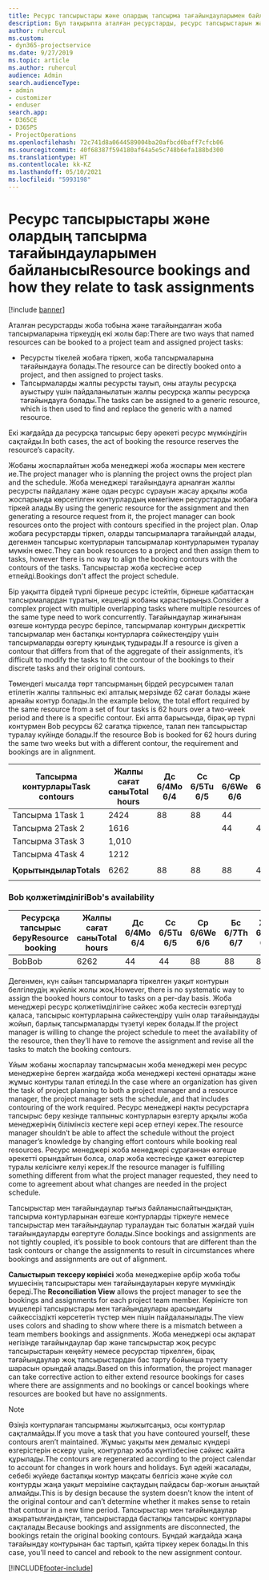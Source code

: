```yaml
---
title: Ресурс тапсырыстары және олардың тапсырма тағайындауларымен байланысы
description: Бұл тақырыпта аталған ресурстарды, ресурс тапсырыстарын және тапсырма тағайындауларын басқару және олардың бір-бірімен қалай байланысқаны туралы ақпарат берілген.
author: ruhercul
ms.custom:
- dyn365-projectservice
ms.date: 9/27/2019
ms.topic: article
ms.author: ruhercul
audience: Admin
search.audienceType:
- admin
- customizer
- enduser
search.app:
- D365CE
- D365PS
- ProjectOperations
ms.openlocfilehash: 72c741d8a0644589004ba20afbcd0baff7cfcb06
ms.sourcegitcommit: 40f68387f594180af64a5e5c748b6efa188bd300
ms.translationtype: HT
ms.contentlocale: kk-KZ
ms.lasthandoff: 05/10/2021
ms.locfileid: "5993198"
---
```

# <a name="resource-bookings-and-how-they-relate-to-task-assignments"></a><span data-ttu-id="907df-103">Ресурс тапсырыстары және олардың тапсырма тағайындауларымен байланысы</span><span class="sxs-lookup"><span data-stu-id="907df-103">Resource bookings and how they relate to task assignments</span></span>

[!include [banner](../includes/psa-now-project-operations.md)]

<span data-ttu-id="907df-104">Аталған ресурстарды жоба тобына және тағайындалған жоба тапсырмаларына тіркеудің екі жолы бар:</span><span class="sxs-lookup"><span data-stu-id="907df-104">There are two ways that named resources can be booked to a project team and assigned project tasks:</span></span>

- <span data-ttu-id="907df-105">Ресурсты тікелей жобаға тіркеп, жоба тапсырмаларына тағайындауға болады.</span><span class="sxs-lookup"><span data-stu-id="907df-105">The resource can be directly booked onto a project, and then assigned to project tasks.</span></span>
- <span data-ttu-id="907df-106">Тапсырмаларды жалпы ресурсты тауып, оны атаулы ресурсқа ауыстыру үшін пайдаланылатын жалпы ресурсқа жалпы ресурсқа тағайындауға болады.</span><span class="sxs-lookup"><span data-stu-id="907df-106">The tasks can be assigned to a generic resource, which is then used to find and replace the generic with a named resource.</span></span> 

<span data-ttu-id="907df-107">Екі жағдайда да ресурсқа тапсырыс беру әрекеті ресурс мүмкіндігін сақтайды.</span><span class="sxs-lookup"><span data-stu-id="907df-107">In both cases, the act of booking the resource reserves the resource’s capacity.</span></span>

<span data-ttu-id="907df-108">Жобаны жоспарлайтын жоба менеджері жоба жоспары мен кестеге ие.</span><span class="sxs-lookup"><span data-stu-id="907df-108">The project manager who is planning the project owns the project plan and the schedule.</span></span> <span data-ttu-id="907df-109">Жоба менеджері тағайындауға арналған жалпы ресурсты пайдалану және одан ресурс сұрауын жасау арқылы жоба жоспарында көрсетілген контурлардың көмегімен ресурстарды жобаға тіркей алады.</span><span class="sxs-lookup"><span data-stu-id="907df-109">By using the generic resource for the assignment and then generating a resource request from it, the project manager can book resources onto the project with contours specified in the project plan.</span></span> <span data-ttu-id="907df-110">Олар жобаға ресурстарды тіркеп, оларды тапсырмаларға тағайындай алады, дегенмен тапсырыс контурларын тапсырмалар контурларымен туралау мүмкін емес.</span><span class="sxs-lookup"><span data-stu-id="907df-110">They can book resources to a project and then assign them to tasks, however there is no way to align the booking contours with the contours of the tasks.</span></span> <span data-ttu-id="907df-111">Тапсырыстар жоба кестесіне әсер етпейді.</span><span class="sxs-lookup"><span data-stu-id="907df-111">Bookings don't affect the project schedule.</span></span>

<span data-ttu-id="907df-112">Бір уақытта бірдей түрлі бірнеше ресурс істейтін, бірнеше қабаттасқан тапсырмалардан тұратын, кешенді жобаны қарастырыңыз.</span><span class="sxs-lookup"><span data-stu-id="907df-112">Consider a complex project with multiple overlapping tasks where multiple resources of the same type need to work concurrently.</span></span> <span data-ttu-id="907df-113">Тағайындаулар жинағынан өзгеше контурда ресурс берілсе, тапсырмалар контурын дискреттік тапсырмалар мен бастапқы контурларға сәйкестендіру үшін тапсырмаларды өзгерту қиындық тудырады.</span><span class="sxs-lookup"><span data-stu-id="907df-113">If a resource is given a contour that differs from that of the aggregate of their assignments, it’s difficult to modify the tasks to fit the contour of the bookings to their discrete tasks and their original contours.</span></span>

<span data-ttu-id="907df-114">Төмендегі мысалда төрт тапсырманың бірдей ресурсымен талап етілетін жалпы талпыныс екі апталық мерзімде 62 сағат болады және арнайы контур болады.</span><span class="sxs-lookup"><span data-stu-id="907df-114">In the example below, the total effort required by the same resource from a set of four tasks is 62 hours over a two-week period and there is a specific contour.</span></span> <span data-ttu-id="907df-115">Екі апта барысында, бірақ әр түрлі контурмен Bob ресурсы 62 сағатқа тіркелсе, талап пен тапсырыстар туралау күйінде болады.</span><span class="sxs-lookup"><span data-stu-id="907df-115">If the resource Bob is booked for 62 hours during the same two weeks but with a different contour, the requirement and bookings are in alignment.</span></span>

| <span data-ttu-id="907df-116">**Тапсырма контурлары**</span><span class="sxs-lookup"><span data-stu-id="907df-116">**Task contours**</span></span>    | <span data-ttu-id="907df-117">**Жалпы сағат саны**</span><span class="sxs-lookup"><span data-stu-id="907df-117">**Total hours**</span></span> | <span data-ttu-id="907df-118">Дс 6/4</span><span class="sxs-lookup"><span data-stu-id="907df-118">Mo 6/4</span></span> | <span data-ttu-id="907df-119">Сс 6/5</span><span class="sxs-lookup"><span data-stu-id="907df-119">Tu 6/5</span></span> | <span data-ttu-id="907df-120">Ср 6/6</span><span class="sxs-lookup"><span data-stu-id="907df-120">We 6/6</span></span> | <span data-ttu-id="907df-121">Бс 6/7</span><span class="sxs-lookup"><span data-stu-id="907df-121">Th 6/7</span></span> | <span data-ttu-id="907df-122">Жм 6/8</span><span class="sxs-lookup"><span data-stu-id="907df-122">Fr 6/8</span></span> | <span data-ttu-id="907df-123">Сб 6/9</span><span class="sxs-lookup"><span data-stu-id="907df-123">Sa 6/9</span></span> | <span data-ttu-id="907df-124">Жс 6/10</span><span class="sxs-lookup"><span data-stu-id="907df-124">Su 6/10</span></span> | <span data-ttu-id="907df-125">Дс 6/11</span><span class="sxs-lookup"><span data-stu-id="907df-125">Mo 6/11</span></span> | <span data-ttu-id="907df-126">Сс 6/12</span><span class="sxs-lookup"><span data-stu-id="907df-126">Tu 6/12</span></span> | <span data-ttu-id="907df-127">Ср 6/13</span><span class="sxs-lookup"><span data-stu-id="907df-127">We 6/13</span></span> | <span data-ttu-id="907df-128">Бс 6/14</span><span class="sxs-lookup"><span data-stu-id="907df-128">Th 6/14</span></span> | <span data-ttu-id="907df-129">Жм 6/15</span><span class="sxs-lookup"><span data-stu-id="907df-129">Fr 6/15</span></span> |
|----------------------|-----------------|--------|--------|--------|--------|--------|--------|---------|---------|---------|---------|---------|---------|
| <span data-ttu-id="907df-130">Тапсырма 1</span><span class="sxs-lookup"><span data-stu-id="907df-130">Task 1</span></span>               | <span data-ttu-id="907df-131">24</span><span class="sxs-lookup"><span data-stu-id="907df-131">24</span></span>              | <span data-ttu-id="907df-132">8</span><span class="sxs-lookup"><span data-stu-id="907df-132">8</span></span>      | <span data-ttu-id="907df-133">8</span><span class="sxs-lookup"><span data-stu-id="907df-133">8</span></span>      | <span data-ttu-id="907df-134">4</span><span class="sxs-lookup"><span data-stu-id="907df-134">4</span></span>      |        |        |        |         |         |         | <span data-ttu-id="907df-135">4</span><span class="sxs-lookup"><span data-stu-id="907df-135">4</span></span>       |         |         |
| <span data-ttu-id="907df-136">Тапсырма 2</span><span class="sxs-lookup"><span data-stu-id="907df-136">Task 2</span></span>               | <span data-ttu-id="907df-137">16</span><span class="sxs-lookup"><span data-stu-id="907df-137">16</span></span>              |        |        | <span data-ttu-id="907df-138">4</span><span class="sxs-lookup"><span data-stu-id="907df-138">4</span></span>      | <span data-ttu-id="907df-139">4</span><span class="sxs-lookup"><span data-stu-id="907df-139">4</span></span>      |        |        |         | <span data-ttu-id="907df-140">8</span><span class="sxs-lookup"><span data-stu-id="907df-140">8</span></span>       |         |         |         |         |
| <span data-ttu-id="907df-141">Тапсырма 3</span><span class="sxs-lookup"><span data-stu-id="907df-141">Task 3</span></span>               | <span data-ttu-id="907df-142">1,0</span><span class="sxs-lookup"><span data-stu-id="907df-142">10</span></span>              |        |        |        |        | <span data-ttu-id="907df-143">4</span><span class="sxs-lookup"><span data-stu-id="907df-143">4</span></span>      |        |         |         | <span data-ttu-id="907df-144">4</span><span class="sxs-lookup"><span data-stu-id="907df-144">4</span></span>       |         | <span data-ttu-id="907df-145">2</span><span class="sxs-lookup"><span data-stu-id="907df-145">2</span></span>       |         |
| <span data-ttu-id="907df-146">Тапсырма 4</span><span class="sxs-lookup"><span data-stu-id="907df-146">Task 4</span></span>               | <span data-ttu-id="907df-147">12</span><span class="sxs-lookup"><span data-stu-id="907df-147">12</span></span>              |        |        |        |        |        |        |         |         |         | <span data-ttu-id="907df-148">4</span><span class="sxs-lookup"><span data-stu-id="907df-148">4</span></span>       |         | <span data-ttu-id="907df-149">8</span><span class="sxs-lookup"><span data-stu-id="907df-149">8</span></span>       |
|                      |                 |        |        |        |        |        |        |         |         |         |         |         |         |
| <span data-ttu-id="907df-150">**Қорытындылар**</span><span class="sxs-lookup"><span data-stu-id="907df-150">**Totals**</span></span>           | <span data-ttu-id="907df-151">62</span><span class="sxs-lookup"><span data-stu-id="907df-151">62</span></span>              | <span data-ttu-id="907df-152">8</span><span class="sxs-lookup"><span data-stu-id="907df-152">8</span></span>      | <span data-ttu-id="907df-153">8</span><span class="sxs-lookup"><span data-stu-id="907df-153">8</span></span>      | <span data-ttu-id="907df-154">8</span><span class="sxs-lookup"><span data-stu-id="907df-154">8</span></span>      | <span data-ttu-id="907df-155">4</span><span class="sxs-lookup"><span data-stu-id="907df-155">4</span></span>      | <span data-ttu-id="907df-156">4</span><span class="sxs-lookup"><span data-stu-id="907df-156">4</span></span>      |        |         | <span data-ttu-id="907df-157">8</span><span class="sxs-lookup"><span data-stu-id="907df-157">8</span></span>       | <span data-ttu-id="907df-158">4</span><span class="sxs-lookup"><span data-stu-id="907df-158">4</span></span>       | <span data-ttu-id="907df-159">8</span><span class="sxs-lookup"><span data-stu-id="907df-159">8</span></span>       | <span data-ttu-id="907df-160">2</span><span class="sxs-lookup"><span data-stu-id="907df-160">2</span></span>       | <span data-ttu-id="907df-161">8</span><span class="sxs-lookup"><span data-stu-id="907df-161">8</span></span>       |
|                      |                 |        |        |        |        |        |        |         |         |         |         |

### <a name="bobs-availability"></a><span data-ttu-id="907df-162">Bob қолжетімділігі</span><span class="sxs-lookup"><span data-stu-id="907df-162">Bob's availability</span></span>
| <span data-ttu-id="907df-163">**Ресурсқа тапсырыс беру**</span><span class="sxs-lookup"><span data-stu-id="907df-163">**Resource   booking**</span></span> | <span data-ttu-id="907df-164">**Жалпы сағат саны**</span><span class="sxs-lookup"><span data-stu-id="907df-164">**Total hours**</span></span> | <span data-ttu-id="907df-165">Дс 6/4</span><span class="sxs-lookup"><span data-stu-id="907df-165">Mo 6/4</span></span> | <span data-ttu-id="907df-166">Сс 6/5</span><span class="sxs-lookup"><span data-stu-id="907df-166">Tu 6/5</span></span> | <span data-ttu-id="907df-167">Ср 6/6</span><span class="sxs-lookup"><span data-stu-id="907df-167">We 6/6</span></span> | <span data-ttu-id="907df-168">Бс 6/7</span><span class="sxs-lookup"><span data-stu-id="907df-168">Th 6/7</span></span> | <span data-ttu-id="907df-169">Жм 6/8</span><span class="sxs-lookup"><span data-stu-id="907df-169">Fr 6/8</span></span> | <span data-ttu-id="907df-170">Сб 6/9</span><span class="sxs-lookup"><span data-stu-id="907df-170">Sa 6/9</span></span> | <span data-ttu-id="907df-171">Жс 6/10</span><span class="sxs-lookup"><span data-stu-id="907df-171">Su 6/10</span></span> | <span data-ttu-id="907df-172">Дс 6/11</span><span class="sxs-lookup"><span data-stu-id="907df-172">Mo 6/11</span></span> | <span data-ttu-id="907df-173">Сс 6/12</span><span class="sxs-lookup"><span data-stu-id="907df-173">Tu 6/12</span></span> | <span data-ttu-id="907df-174">Ср 6/13</span><span class="sxs-lookup"><span data-stu-id="907df-174">We 6/13</span></span> | <span data-ttu-id="907df-175">Бс 6/14</span><span class="sxs-lookup"><span data-stu-id="907df-175">Th 6/14</span></span> | <span data-ttu-id="907df-176">Жм 6/15</span><span class="sxs-lookup"><span data-stu-id="907df-176">Fr 6/15</span></span> |
|------------------------|-----------------|--------|--------|--------|--------|--------|--------|---------|---------|---------|---------|---------|---------|
| <span data-ttu-id="907df-177">Bob</span><span class="sxs-lookup"><span data-stu-id="907df-177">Bob</span></span>                    | <span data-ttu-id="907df-178">62</span><span class="sxs-lookup"><span data-stu-id="907df-178">62</span></span>              | <span data-ttu-id="907df-179">4</span><span class="sxs-lookup"><span data-stu-id="907df-179">4</span></span>      | <span data-ttu-id="907df-180">4</span><span class="sxs-lookup"><span data-stu-id="907df-180">4</span></span>      | <span data-ttu-id="907df-181">8</span><span class="sxs-lookup"><span data-stu-id="907df-181">8</span></span>      | <span data-ttu-id="907df-182">8</span><span class="sxs-lookup"><span data-stu-id="907df-182">8</span></span>      | <span data-ttu-id="907df-183">8</span><span class="sxs-lookup"><span data-stu-id="907df-183">8</span></span>      |        |         | <span data-ttu-id="907df-184">4</span><span class="sxs-lookup"><span data-stu-id="907df-184">4</span></span>       | <span data-ttu-id="907df-185">4</span><span class="sxs-lookup"><span data-stu-id="907df-185">4</span></span>       | <span data-ttu-id="907df-186">8</span><span class="sxs-lookup"><span data-stu-id="907df-186">8</span></span>       | <span data-ttu-id="907df-187">8</span><span class="sxs-lookup"><span data-stu-id="907df-187">8</span></span>       | <span data-ttu-id="907df-188">6</span><span class="sxs-lookup"><span data-stu-id="907df-188">6</span></span>       |

<span data-ttu-id="907df-189">Дегенмен, күн сайын тапсырмаларға тіркелген уақыт контурын белгілеудің жүйелік жолы жоқ.</span><span class="sxs-lookup"><span data-stu-id="907df-189">However, there is no systematic way to assign the booked hours contour to tasks on a per-day basis.</span></span> <span data-ttu-id="907df-190">Жоба менеджері ресурс қолжетімділігіне сәйкес жоба кестесін өзгертуді қаласа, тапсырыс контурларына сәйкестендіру үшін олар тағайындауды жойып, барлық тапсырмаларды түзетуі керек болады.</span><span class="sxs-lookup"><span data-stu-id="907df-190">If the project manager is willing to change the project schedule to meet the availability of the resource, then they’ll have to remove the assignment and revise all the tasks to match the booking contours.</span></span>

<span data-ttu-id="907df-191">Ұйым жобаны жоспарлау тапсырмасын жоба менеджері мен ресурс менеджеріне берген жағдайда жоба менеджері кестені орнатады және жұмыс контуры талап етіледі.</span><span class="sxs-lookup"><span data-stu-id="907df-191">In the case where an organization has given the task of project planning to both a project manager and a resource manager, the project manager sets the schedule, and that includes contouring of the work required.</span></span> <span data-ttu-id="907df-192">Ресурс менеджері нақты ресурстарға тапсырыс беру кезінде талпыныс контурларын өзгерту арқылы жоба менеджерінің білімінсіз кестеге кері әсер етпеуі керек.</span><span class="sxs-lookup"><span data-stu-id="907df-192">The resource manager shouldn’t be able to affect the schedule without the project manager’s knowledge by changing effort contours while booking real resources.</span></span> <span data-ttu-id="907df-193">Ресурс менеджері жоба менеджері сұрағаннан өзгеше әрекетті орындайтын болса, олар жоба кестесінде қажет өзгерістер туралы келісімге келуі керек.</span><span class="sxs-lookup"><span data-stu-id="907df-193">If the resource manager is fulfilling something different from what the project manager requested, they need to come to agreement about what changes are needed in the project schedule.</span></span>

<span data-ttu-id="907df-194">Тапсырыстар мен тағайындаулар тығыз байланыспайтындықтан, тапсырма контурларынан өзгеше контурларды тіркеуге немесе тапсырыстар мен тағайындаулар туралаудан тыс болатын жағдай үшін тағайындауларды өзгертуге болады.</span><span class="sxs-lookup"><span data-stu-id="907df-194">Since bookings and assignments are not tightly coupled, it’s possible to book contours that are different than the task contours or change the assignments to result in circumstances where bookings and assignments are out of alignment.</span></span>

<span data-ttu-id="907df-195">**Салыстырып тексеру көрінісі** жоба менеджеріне әрбір жоба тобы мүшесінің тапсырыстары мен тағайындауларын көруге мүмкіндік береді.</span><span class="sxs-lookup"><span data-stu-id="907df-195">The **Reconciliation View** allows the project manager to see the bookings and assignments for each project team member.</span></span> <span data-ttu-id="907df-196">Көріністе топ мүшелері тапсырыстары мен тағайындаулары арасындағы сәйкессіздікті көрсететін түстер мен пішін пайдаланылады.</span><span class="sxs-lookup"><span data-stu-id="907df-196">The view uses colors and shading to show where there is a mismatch between a team members bookings and assignments.</span></span> <span data-ttu-id="907df-197">Жоба менеджері осы ақпарат негізінде тағайындаулар бар және тапсырыстар жоқ ресурс тапсырыстарын кеңейту немесе ресурстар тіркелген, бірақ тағайындаулар жоқ тапсырыстардан бас тарту бойынша түзету шарасын орындай алады.</span><span class="sxs-lookup"><span data-stu-id="907df-197">Based on this information, the project manager can take corrective action to either extend resource bookings for cases where there are assignments and no bookings or cancel bookings where resources are booked but have no assignments.</span></span>

> [!NOTE]
> <span data-ttu-id="907df-198">Өзіңіз контурлаған тапсырманы жылжытсаңыз, осы контурлар сақталмайды.</span><span class="sxs-lookup"><span data-stu-id="907df-198">If you move a task that you have contoured yourself, these contours aren’t maintained.</span></span> <span data-ttu-id="907df-199">Жұмыс уақыты мен демалыс күндері өзгерістерін ескеру үшін, контурлар жоба күнтізбесіне сәйкес қайта құрылады.</span><span class="sxs-lookup"><span data-stu-id="907df-199">The contours are regenerated according to the project calendar to account for changes in work hours and holidays.</span></span> <span data-ttu-id="907df-200">Бұл әдейі жасалады, себебі жүйеде бастапқы контур мақсаты белгісіз және жүйе сол контурды жаңа уақыт мерзіміне сақтаудың пайдасы бар-жоғын анықтай алмайды.</span><span class="sxs-lookup"><span data-stu-id="907df-200">This is by design because the system doesn’t know the intent of the original contour and can’t determine whether it makes sense to retain that contour in a new time period.</span></span> <span data-ttu-id="907df-201">Тапсырыстар мен тағайындаулар ажыратылғандықтан, тапсырыстарда бастапқы тапсырыс контурлары сақталады.</span><span class="sxs-lookup"><span data-stu-id="907df-201">Because bookings and assignments are disconnected, the bookings retain the original booking contours.</span></span> <span data-ttu-id="907df-202">Бұндай жағдайда жаңа тағайындау контурынан бас тартып, қайта тіркеу керек болады.</span><span class="sxs-lookup"><span data-stu-id="907df-202">In this case, you’ll need to cancel and rebook to the new assignment contour.</span></span>



[!INCLUDE[footer-include](../includes/footer-banner.md)]